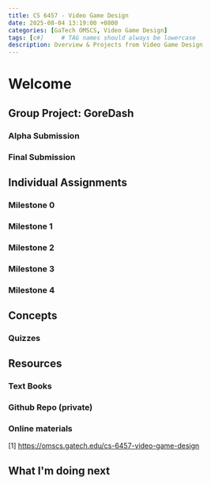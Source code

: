 ```yaml
---
title: CS 6457 - Video Game Design
date: 2025-08-04 13:19:00 +0800
categories: [GaTech OMSCS, Video Game Design]
tags: [c#]     # TAG names should always be lowercase
description: Overview & Projects from Video Game Design 
---
```



# Welcome


## Group Project: GoreDash

### Alpha Submission

### Final Submission 

## Individual Assignments 


### Milestone 0 

### Milestone 1

### Milestone 2

### Milestone 3

### Milestone 4

## Concepts 

### Quizzes

## Resources

### Text Books

### Github Repo (private)

### Online materials
[1] https://omscs.gatech.edu/cs-6457-video-game-design

## What I'm doing next



